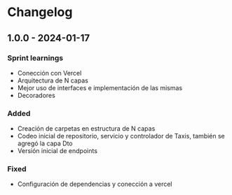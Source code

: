 # Changelog

## 1.0.0 - 2024-01-17

### Sprint learnings

- Conección con Vercel
- Arquitectura de N capas
- Mejor uso de interfaces e implementación de las mismas
- Decoradores

### Added

- Creación de carpetas en estructura de N capas
- Codeo inicial de repositorio, servicio y controlador de Taxis, también se agregó la capa Dto
- Versión inicial de endpoints

### Fixed

- Configuración de dependencias y conección a vercel

